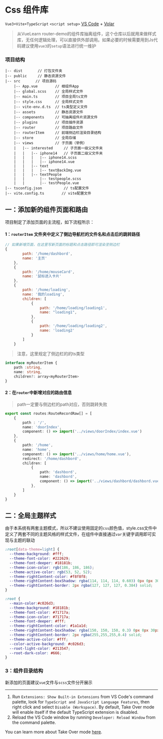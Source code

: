 # Css 组件库

`Vue3+Vite+TypeScript` 
 `<script setup>` 
[VS Code](https://code.visualstudio.com/) + [Volar](https://marketplace.visualstudio.com/items?itemName=Vue.volar)
  
>从VueLearn router-demo的组件库抽离组件，这个仓库以后就用来做样式库，无任何逻辑处理，可以直接供外部调用。如果必要的时候需要用到Js代码建议使用`vue3`的`setup`语法进行统一维护
### 项目结构
```
|-- dist       // 打包文件夹
|-- public     // 静态资源文件 
|-- src       // 项目源码
    |-- App.vue        // 根组件App  
    |-- global.scss    // 全局样式文件
    |-- main.ts        // 项目全局ts文件
    |-- style.css      // 全局样式文件
    |-- vite-env.d.ts  // ts类型定义文件
    |-- assets         // 静态资源文件
    |-- components     // 可抽离组件片资源文件
    |-- plugins        // 项目插件资源
    |-- router         // 项目路由文件
    |-- routerItem     // 前端侧边栏渲染目录结构
    |-- store          // 全局存储
    |-- views          // 子页面（举例）
    |   |-- interested     // 子页面一级父文件夹
    |   |   |-- iphone14   // 子页面二级父文件夹
    |   |   |   |-- iphone14.scss
    |   |   |   |-- iphone14.vue
    |   |   |-- text
    |   |   |   |-- textBackImg.vue
    |   |   |-- textPeople
    |   |       |-- testpeople.scss
    |   |       |-- testPeople.vue
|-- tsconfig.json          // ts配置文件
|-- vite.config.ts        // vite配置文件
```
## 一：添加新的组件页面和路由

项目制定了添加页面的主流程，如下流程所示：

#### 1：`routerItem` 文件夹中定义了侧边导航栏的文件名和点击后的跳转路径

```JavaScript
// 如果新增页面，在这里写新页面的标题和点击路径即可渲染至侧边栏
{
        path: '/home/dashbord',
        name: '主页'
    },
    {   
        path: '/home/mouseCard',
        name: '鼠标进入卡片'
    },
    {
        path: '/home/loading',
        name: '我的loading',
        children: [
            {
                path: '/home/loading/loading1',
                name: "loading1",
            },
            {
                path: '/home/loading/loading2',
                name: 'loading2'
            }
        ]
    }
```
> 注意，这里规定了侧边栏的的ts类型
```TypeScript
interface myRouterItem {
    path :string,
    name: string,
    children?: array<myRouterItem>
}

```
#### 2：在`router`中新增对应的路由信息
> path一定要与侧边栏的path对应，否则跳转失败
```TypeScript
export const routes:RouteRecordRaw[] = [
    {
        path : '/',
        name: 'doorIndex',
        component: () => import('../views/doorIndex/index.vue')
    },
    {
        path: '/home',
        name: 'home',
        component: () => import('../views/home/home.vue'),
        redirect: '/home/dashbord',
        children: [
            {
                path: 'dashbord',
                name: 'dashbord',
                component: () => import('../views/dashbord/dashbord.vue')
            },
        ]
    }
}
```

## 二：全局主题样式
由于本系统有两套主题模式，所以不建议使用固定的`css`颜色值，style.css文件中定义了两套不同的主题风格的样式文件，在组件中直接通过`var`关键字调用即可实现与主题的联动
```Css
:root[data-theme=light] {
  --theme-background: #fff;
  --theme-font-color: #222629;
  --theme-font-deeper: #18181b;
  --theme-icon-color: rgb(186, 186, 186);
  --theme-active-color: rgb(53, 52, 52);
  --theme-rightContent-color: #f8f8f8;
  --theme-rightContent-boxShadow: rgba(114, 114, 114, 0.603) 0px 0px 30px;
  --theme-rightContent-border: 2px rgba(127, 127, 127, 0.384) solid;
}

:root {
  --main-color:#c026d3;
  --theme-background: #18181b;
  --theme-font-color: #71717a;
  --theme-icon-color: #71717a;
  --theme-font-deeper: #fff;
  --theme-rightContent-color: #1a1a1d;
  --theme-rightContent-boxShadow: rgba(150, 150, 150, 0.3) 0px 0px 30px;
  --theme-rightContent-border: 2px rgba(255,255,255,0.4) solid;
  --theme-active-color: #fff;
  --color-active-background: #c026d3;
  --root-light-color: #213547;
  --root-dark-color: #666;
}
```
### 3：组件目录结构
新添加的页面建议`vue`文件与`scss`文件分开展示

----
1. Run `Extensions: Show Built-in Extensions` from VS Code's command palette, look for `TypeScript and JavaScript Language Features`, then right click and select `Disable (Workspace)`. By default, Take Over mode will enable itself if the default TypeScript extension is disabled.
2. Reload the VS Code window by running `Developer: Reload Window` from the command palette.

You can learn more about Take Over mode [here](https://github.com/johnsoncodehk/volar/discussions/471).
